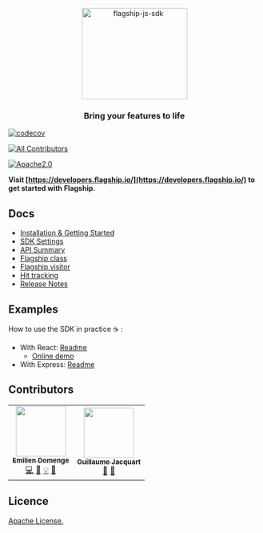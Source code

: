 <p align="center">

<img  src="https://mk0abtastybwtpirqi5t.kinstacdn.com/wp-content/uploads/picture-solutions-persona-product-flagship.jpg"  width="211"  height="182"  alt="flagship-js-sdk"  />

</p>

<h3 align="center">Bring your features to life</h3>

[![codecov](https://codecov.io/gh/abtasty/flagship-js-sdk/branch/master/graph/badge.svg)](https://codecov.io/gh/abtasty/flagship-js-sdk)

<!-- ALL-CONTRIBUTORS-BADGE:START - Do not remove or modify this section -->
[![All Contributors](https://img.shields.io/badge/all_contributors-2-orange.svg?style=flat-square)](#contributors-)
<!-- ALL-CONTRIBUTORS-BADGE:END -->

[![Apache2.0](https://img.shields.io/badge/License-Apache%202.0-blue.svg)](http://www.apache.org/licenses/LICENSE-2.0)

**Visit [https://developers.flagship.io/](https://developers.flagship.io/) to get started with Flagship.**

## Docs

-   [Installation & Getting Started](https://developers.flagship.io/js/v1.x.x/#getting-started)
-   [SDK Settings](https://developers.flagship.io/js/v1.x.x/#sdk-settings)
-   [API Summary](https://developers.flagship.io/js/v1.x.x/#js-sdk-features)
-   [Flagship class](https://developers.flagship.io/js/v1.x.x/#i-flagship-i-class-1)
-   [Flagship visitor](https://developers.flagship.io/js/v1.x.x/#i-flagshipvisitor-i-class-1)
-   [Hit tracking](https://developers.flagship.io/js/v1.x.x/#hits)
-   [Release Notes](https://github.com/abtasty/flagship-js-sdk/blob/master/RELEASENOTES.md)

## Examples

How to use the SDK in practice ☕ :

-   With React: [Readme](examples/react-app/README.md)
    -   [Online demo](https://abtasty.github.io/flagship-js-sdk/)
-   With Express: [Readme](examples/api-server/README.md)

## Contributors

<!-- ALL-CONTRIBUTORS-LIST:START - Do not remove or modify this section -->
<!-- prettier-ignore-start -->
<!-- markdownlint-disable -->
<table>
  <tr>
    <td align="center"><a href="https://www.domenge.fr/"><img src="https://avatars0.githubusercontent.com/u/15636263?v=4?s=100" width="100px;" alt=""/><br /><sub><b>Emilien Domenge</b></sub></a><br /><a href="https://github.com/abtasty/flagship-js-sdk/commits?author=Emidomenge" title="Code">💻</a> <a href="https://github.com/abtasty/flagship-js-sdk/commits?author=Emidomenge" title="Documentation">📖</a> <a href="#example-Emidomenge" title="Examples">💡</a> <a href="#maintenance-Emidomenge" title="Maintenance">🚧</a></td>
    <td align="center"><a href="https://github.com/guillaumejacquart"><img src="https://avatars2.githubusercontent.com/u/5268752?v=4?s=100" width="100px;" alt=""/><br /><sub><b>Guillaume Jacquart</b></sub></a><br /><a href="https://github.com/abtasty/flagship-js-sdk/issues?q=author%3Aguillaumejacquart" title="Bug reports">🐛</a> <a href="https://github.com/abtasty/flagship-js-sdk/pulls?q=is%3Apr+reviewed-by%3Aguillaumejacquart" title="Reviewed Pull Requests">👀</a></td>
  </tr>
</table>

<!-- markdownlint-enable -->
<!-- prettier-ignore-end -->
<!-- ALL-CONTRIBUTORS-LIST:END -->

## Licence

[Apache License.](https://github.com/abtasty/flagship-js-sdk/blob/master/LICENSE)
